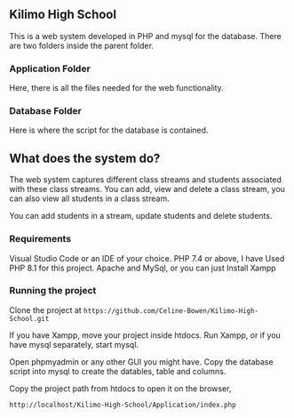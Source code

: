 ## Kilimo High School

This is a web system developed in PHP and mysql for the database.
There are two folders inside the parent folder.

### Application Folder

Here, there is all the files needed for the web functionality.

### Database Folder

Here is where the script for the database is contained.

## What does the system do?

The web system captures different class streams and students associated with these class streams.
You can add, view and delete a class stream, you can also view all students in a class stream.

You can add students in a stream, update students and delete students.

### Requirements

Visual Studio Code or an IDE of your choice.
PHP 7.4 or above, I have Used PHP 8.1 for this project.
Apache and MySql,
or you can just Install Xampp

### Running the project

Clone the project at
`https://github.com/Celine-Bowen/Kilimo-High-School.git`

If you have Xampp, move your project inside htdocs.
Run Xampp, or if you have mysql separately, start mysql.

Open phpmyadmin or any other GUI you might have.
Copy the database script into mysql to create the datables, table and columns.

Copy the project path from htdocs to open it on the browser,

`http://localhost/Kilimo-High-School/Application/index.php`
